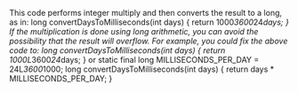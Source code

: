 This code performs integer multiply and then converts the result to a long, as in: long convertDaysToMilliseconds(int days) { return 1000*3600*24*days; }  If the multiplication is done using long arithmetic, you can avoid the possibility that the result will overflow. For example, you could fix the above code to: long convertDaysToMilliseconds(int days) { return 1000L*3600*24*days; }  or  static final long MILLISECONDS_PER_DAY = 24L*3600*1000; long convertDaysToMilliseconds(int days) { return days * MILLISECONDS_PER_DAY; }